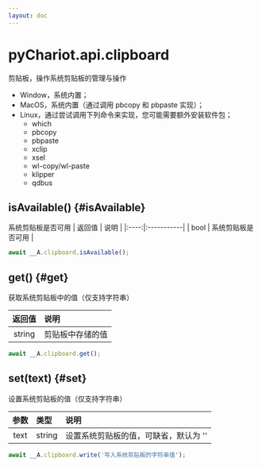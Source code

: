 ```yaml
---
layout: doc
---
```


# pyChariot.api.clipboard
剪贴板，操作系统剪贴板的管理与操作
- Window，系统内置；
- MacOS，系统内置（通过调用 pbcopy 和 pbpaste 实现）；
- Linux，通过尝试调用下列命令来实现，您可能需要额外安装软件包；
    - which
    - pbcopy
    - pbpaste
    - xclip
    - xsel
    - wl-copy/wl-paste
    - klipper
    - qdbus
  

## isAvailable() <Badge type="tip" text="Since 25.3.5.1" /> {#isAvailable}

系统剪贴板是否可用
| 返回值  | 说明         |
|:----:|:-----------|
| bool | 系统剪贴板是否可用 |

```javascript
await __A.clipboard.isAvailable();
```

## get() <Badge type="tip" text="Since 25.3.5.1" /> {#get}

获取系统剪贴板中的值（仅支持字符串）

|  返回值   | 说明       |
|:------:|:---------|
| string | 剪贴板中存储的值 |

```javascript
await __A.clipboard.get();
```

## set(text) <Badge type="tip" text="Since 25.3.5.1" /> {#set}

设置系统剪贴板的值（仅支持字符串）

|  参数  | 类型     | 说明                   |
|:----:|:-------|:---------------------|
| text | string | 设置系统剪贴板的值，可缺省，默认为 '' | 

```javascript
await __A.clipboard.write('写入系统剪贴板的字符串值');
```
